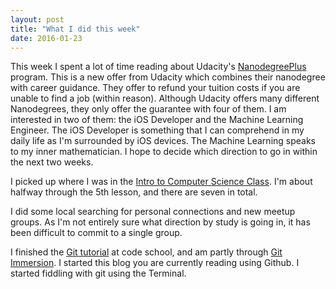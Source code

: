 ```yaml
---
layout: post
title: "What I did this week"
date: 2016-01-23
---
```


This week I spent a lot of time reading about Udacity's [NanodegreePlus](https://www.udacity.com/nanodegree) program. This is a new offer from Udacity which combines their nanodegree with career guidance. They offer to refund your tuition costs if you are unable to find a job (within reason). Although Udacity offers many different Nanodegrees, they only offer the guarantee with four of them. I am interested in two of them: the iOS Developer and the Machine Learning Engineer. The iOS Developer is something that I can comprehend in my daily life as I'm surrounded by iOS devices. The Machine Learning speaks to my inner mathematician. I hope to decide which direction to go in within the next two weeks.

I picked up where I was in the [Intro to Computer Science Class](https://www.udacity.com/courses/cs101). I'm about halfway through the 5th lesson, and there are seven in total.

I did some local searching for personal connections and new meetup groups. As I'm not entirely sure what direction by study is going in, it has been difficult to commit to a single group.

I finished the [Git tutorial](https://www.codeschool.com/courses/try-git) at code school, and am partly through [Git Immersion](http://gitimmersion.com/). I started this blog you are currently reading using Github. I started fiddling with git using the Terminal.

